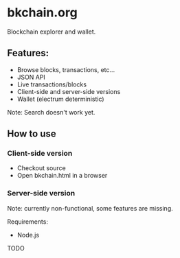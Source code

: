 # bkchain.org

Blockchain explorer and wallet.

## Features:
* Browse blocks, transactions, etc...
* JSON API
* Live transactions/blocks
* Client-side and server-side versions
* Wallet (electrum deterministic)

Note: Search doesn't work yet.

## How to use

### Client-side version

* Checkout source
* Open bkchain.html in a browser

### Server-side version

Note: currently non-functional, some features are missing.

Requirements:
* Node.js

TODO